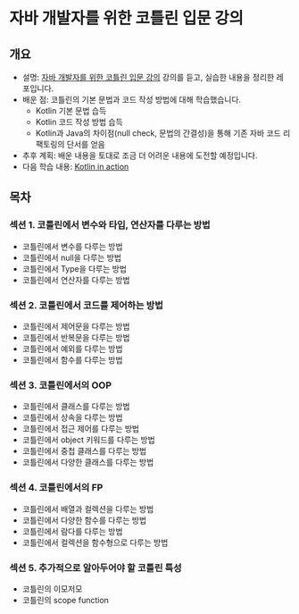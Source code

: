 # 자바 개발자를 위한 코틀린 입문 강의
## 개요
- 설명: [자바 개발자를 위한 코틀린 입문 강의](https://inf.run/A9p7) 강의를 듣고, 실습한 내용을 정리한 레포입니다.
- 배운 점: 코틀린의 기본 문법과 코드 작성 방법에 대해 학습했습니다.
  - Kotlin 기본 문법 습득
  - Kotlin 코드 작성 방법 습득
  - Kotlin과 Java의 차이점(null check, 문법의 간결성)을 통해 기존 자바 코드 리팩토링의 단서를 얻음
- 추후 계획: 배운 내용을 토대로 조금 더 어려운 내용에 도전할 예정입니다.
- 다음 학습 내용: [Kotlin in action](https://mozylee.notion.site/Kotlin-In-Action-c7a40d200ad94b63b3e9b050c3cad18c?pvs=4)

## 목차
### 섹션 1. 코틀린에서 변수와 타입, 연산자를 다루는 방법
- 코틀린에서 변수를 다루는 방법
- 코틀린에서 null을 다루는 방법
- 코틀린에서 Type을 다루는 방법
- 코틀린에서 연산자를 다루는 방법
### 섹션 2. 코틀린에서 코드를 제어하는 방법
- 코틀린에서 제어문을 다루는 방법
- 코틀린에서 반복문을 다루는 방법
- 코틀린에서 예외를 다루는 방법
- 코틀린에서 함수를 다루는 방법
### 섹션 3. 코틀린에서의 OOP
- 코틀린에서 클래스를 다루는 방법
- 코틀린에서 상속을 다루는 방법
- 코틀린에서 접근 제어를 다루는 방법
- 코틀린에서 object 키워드를 다루는 방법
- 코틀린에서 중첩 클래스를 다루는 방법
- 코틀린에서 다양한 클래스를 다루는 방법
### 섹션 4. 코틀린에서의 FP
- 코틀린에서 배열과 컬렉션을 다루는 방법
- 코틀린에서 다양한 함수를 다루는 방법
- 코틀린에서 람다를 다루는 방법
- 코틀린에서 컬렉션을 함수형으로 다루는 방법
### 섹션 5. 추가적으로 알아두어야 할 코틀린 특성
- 코틀린의 이모저모
- 코틀린의 scope function
